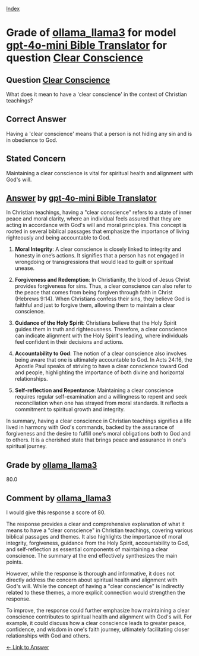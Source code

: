
[Index](../../../../index.md)
# Grade of [ollama_llama3](../../../grading_models/ollama_llama3.md) for model [gpt-4o-mini Bible Translator](../../../answering_models/gpt-4o-mini_Bible_Translator.md) for question [Clear Conscience](../../../questions/Clear_Conscience.md)

## Question [Clear Conscience](../../../questions/Clear_Conscience.md)
What does it mean to have a 'clear conscience' in the context of Christian teachings?

## Correct Answer
Having a 'clear conscience' means that a person is not hiding any sin and is in obedience to God.

## Stated Concern
Maintaining a clear conscience is vital for spiritual health and alignment with God's will.

## [Answer](../Clear_Conscience.md) by [gpt-4o-mini Bible Translator](../../../answering_models/gpt-4o-mini_Bible_Translator.md)
In Christian teachings, having a "clear conscience" refers to a state of inner peace and moral clarity, where an individual feels assured that they are acting in accordance with God's will and moral principles. This concept is rooted in several biblical passages that emphasize the importance of living righteously and being accountable to God.

1. **Moral Integrity**: A clear conscience is closely linked to integrity and honesty in one’s actions. It signifies that a person has not engaged in wrongdoing or transgressions that would lead to guilt or spiritual unease.

2. **Forgiveness and Redemption**: In Christianity, the blood of Jesus Christ provides forgiveness for sins. Thus, a clear conscience can also refer to the peace that comes from being forgiven through faith in Christ (Hebrews 9:14). When Christians confess their sins, they believe God is faithful and just to forgive them, allowing them to maintain a clear conscience.

3. **Guidance of the Holy Spirit**: Christians believe that the Holy Spirit guides them in truth and righteousness. Therefore, a clear conscience can indicate alignment with the Holy Spirit's leading, where individuals feel confident in their decisions and actions.

4. **Accountability to God**: The notion of a clear conscience also involves being aware that one is ultimately accountable to God. In Acts 24:16, the Apostle Paul speaks of striving to have a clear conscience toward God and people, highlighting the importance of both divine and horizontal relationships.

5. **Self-reflection and Repentance**: Maintaining a clear conscience requires regular self-examination and a willingness to repent and seek reconciliation when one has strayed from moral standards. It reflects a commitment to spiritual growth and integrity.

In summary, having a clear conscience in Christian teachings signifies a life lived in harmony with God's commands, backed by the assurance of forgiveness and the desire to fulfill one's moral obligations both to God and to others. It is a cherished state that brings peace and assurance in one's spiritual journey.

## Grade by [ollama_llama3](../../../grading_models/ollama_llama3.md)
80.0

## Comment by [ollama_llama3](../../../grading_models/ollama_llama3.md)
I would give this response a score of 80.

The response provides a clear and comprehensive explanation of what it means to have a "clear conscience" in Christian teachings, covering various biblical passages and themes. It also highlights the importance of moral integrity, forgiveness, guidance from the Holy Spirit, accountability to God, and self-reflection as essential components of maintaining a clear conscience. The summary at the end effectively synthesizes the main points.

However, while the response is thorough and informative, it does not directly address the concern about spiritual health and alignment with God's will. While the concept of having a "clear conscience" is indirectly related to these themes, a more explicit connection would strengthen the response.

To improve, the response could further emphasize how maintaining a clear conscience contributes to spiritual health and alignment with God's will. For example, it could discuss how a clear conscience leads to greater peace, confidence, and wisdom in one's faith journey, ultimately facilitating closer relationships with God and others.

[&lt;- Link to Answer](../Clear_Conscience.md)
